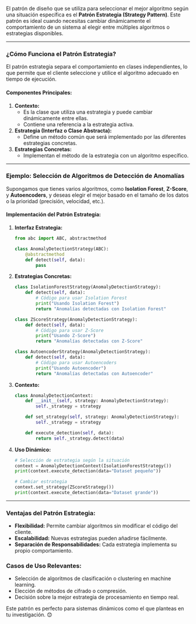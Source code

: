 El patrón de diseño que se utiliza para seleccionar el mejor algoritmo según una situación específica es el **Patrón Estrategia (Strategy Pattern)**. Este patrón es ideal cuando necesitas cambiar dinámicamente el comportamiento de un sistema al elegir entre múltiples algoritmos o estrategias disponibles.

---

### **¿Cómo Funciona el Patrón Estrategia?**

El patrón estrategia separa el comportamiento en clases independientes, lo que permite que el cliente seleccione y utilice el algoritmo adecuado en tiempo de ejecución.

#### **Componentes Principales:**

1. **Contexto:**
    - Es la clase que utiliza una estrategia y puede cambiar dinámicamente entre ellas.
    - Contiene una referencia a la estrategia activa.
2. **Estrategia (Interfaz o Clase Abstracta):**
    - Define un método común que será implementado por las diferentes estrategias concretas.
3. **Estrategias Concretas:**
    - Implementan el método de la estrategia con un algoritmo específico.

---

### **Ejemplo: Selección de Algoritmos de Detección de Anomalías**

Supongamos que tienes varios algoritmos, como **Isolation Forest**, **Z-Score**, y **Autoencoders**, y deseas elegir el mejor basado en el tamaño de los datos o la prioridad (precisión, velocidad, etc.).

#### **Implementación del Patrón Estrategia:**

1. **Interfaz Estrategia:**
    
    ```python
    from abc import ABC, abstractmethod
    
    class AnomalyDetectionStrategy(ABC):
        @abstractmethod
        def detect(self, data):
            pass
    ```
    
2. **Estrategias Concretas:**
    
    ```python
    class IsolationForestStrategy(AnomalyDetectionStrategy):
        def detect(self, data):
            # Código para usar Isolation Forest
            print("Usando Isolation Forest")
            return "Anomalías detectadas con Isolation Forest"
    
    class ZScoreStrategy(AnomalyDetectionStrategy):
        def detect(self, data):
            # Código para usar Z-Score
            print("Usando Z-Score")
            return "Anomalías detectadas con Z-Score"
    
    class AutoencoderStrategy(AnomalyDetectionStrategy):
        def detect(self, data):
            # Código para usar Autoencoders
            print("Usando Autoencoder")
            return "Anomalías detectadas con Autoencoder"
    ```
    
3. **Contexto:**
    
    ```python
    class AnomalyDetectionContext:
        def __init__(self, strategy: AnomalyDetectionStrategy):
            self._strategy = strategy
    
        def set_strategy(self, strategy: AnomalyDetectionStrategy):
            self._strategy = strategy
    
        def execute_detection(self, data):
            return self._strategy.detect(data)
    ```
    
4. **Uso Dinámico:**
    
    ```python
    # Selección de estrategia según la situación
    context = AnomalyDetectionContext(IsolationForestStrategy())
    print(context.execute_detection(data="Dataset pequeño"))
    
    # Cambiar estrategia
    context.set_strategy(ZScoreStrategy())
    print(context.execute_detection(data="Dataset grande"))
    ```
    

---

### **Ventajas del Patrón Estrategia:**

- **Flexibilidad:** Permite cambiar algoritmos sin modificar el código del cliente.
- **Escalabilidad:** Nuevas estrategias pueden añadirse fácilmente.
- **Separación de Responsabilidades:** Cada estrategia implementa su propio comportamiento.

### **Casos de Uso Relevantes:**

- Selección de algoritmos de clasificación o clustering en machine learning.
- Elección de métodos de cifrado o compresión.
- Decisión sobre la mejor estrategia de procesamiento en tiempo real.

Este patrón es perfecto para sistemas dinámicos como el que planteas en tu investigación. 😊